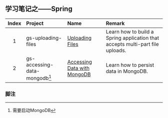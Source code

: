 ## 学习笔记之——Spring

|Index|Project|Name|Remark|
|:---:|:---|:---|:---|
|1|gs-uploading-files|[Uploading Files][1]|Learn how to build a Spring application that accepts multi-part file uploads.|
|2|gs-accessing-data-mongodb[^MongoDB]|[Accessing Data with MongoDB][2]|Learn how to persist data in MongoDB.|

[1]: http://spring.io/guides/gs/uploading-files/ "Uploading Files"
[2]: http://spring.io/guides/gs/accessing-data-mongodb/ "Accessing Data with MongoDB"

### 脚注

[^MongoDB]: 需要启动MongoDB

